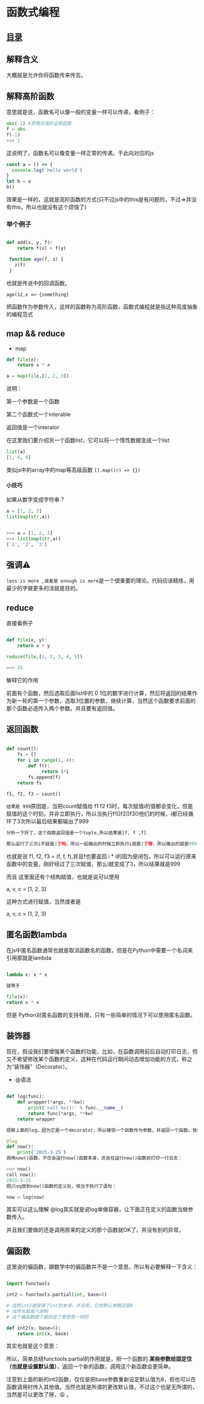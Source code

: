 # 函数式编程
## [目录](./summary.md)
## 解释含义

大概就是允许你将函数传来传去。

## 解释高阶函数

意思就是说，函数名可以像一般的变量一样可以传递，看例子：

```python
abs(-1) #求绝对值的全局函数
f = abs
f(-1)
>>> 1
```
这说明了，函数名可以像变量一样正常的传递。于此向对应的js

```javascript
const a = () => {
  console.log('hello world')
}
let b = a
b()
```
效果是一样的，这就是高阶函数的方式(只不过js中的this是有问题的，不过=>并没有this，所以也就没有这个烦恼了)

### 举个例子

```python

def add(x, y, f):
    return f(x) + f(y)

```

```javascript
 function age(f, z) {
   z(f)
 }
```

也就是传说中的回调函数。



`age(12,x => {something}`


把函数作为参数传入，这样的函数称为高阶函数，函数式编程就是指这种高度抽象的编程范式

## map && reduce

- map

```python
def file(x):
    return x * x

a = map(file,[1, 2, 3])

```

说明：

第一个参数是一个函数

第二个函数式一个interable

返回值是一个interator

在这里我们要介绍另一个函数list，它可以将一个惰性数据变成一个list

```python
list(a)
[1, 4, 9]

```

类似js中的array中的map等高级函数
`[].map((r) => {})`

#### 小技巧

如果从数字变成字符串？

```python
a = [1, 2, 3]
list(map(str,a))


>>> a = [1, 2, 3]
>>> list(map(str,a))
['1', '2', '3']

```

## 强调⚠️

`less is more ,或者是 enough is more`是一个很重要的理论。代码应该精炼，用最少的字做更多的活就是目的。

## reduce

直接看例子

```python

def file(x, y):
    return x + y

reduce(file,[1, 2, 3, 4, 5])

>>> 15


```

解释它的作用

前面有个函数，然后选取后面list中的 0 1位的数字进行计算，然后将返回的结果作为新一轮的第一个参数，选取3位置的参数，继续计算，当然这个函数要求前面的那个函数必选传入两个参数。并且要有返回值。

## 返回函数
```python

def count():
    fs = []
    for i in range(1, 4):
        def f():
             return i*i
        fs.append(f)
    return fs

f1, f2, f3 = count()

```

`结果是 999`原因是，当把count赋值给 f1 f2
f3时，每次赋值i的值都会变化，但是赋值的这个时刻，并非立即执行，所以当执行f1()f2()f3()他们的时候，i都已经循环了3次所以最后结果都输出了999

```python
分析一下好了，这个函数返回值是一个tuple,所以结果是[f, f ,f]

那么运行了三次i不就是3了吗，所以一起输出的时候立即执行i就是3了呀，所以输出的就是999了
```

也就是说
f1, f2, f3 = (f, f, f),并且f也要返回 i * i的因为是闭包，所以可以运行原来函数中的变量，刚好经过了三次赋值，那么i就变成了3，所以结果就是999

而且 这里面还有个结构赋值，也就是说可以使用

a, v, c = [1, 2, 3]

这种方式进行赋值，当然或者是

a, v, c = (1, 2, 3)

## 匿名函数lambda

在js中匿名函数通常也就是取消函数名的函数，但是在Python中需要一个名词来引用那就是lambda

```Python

lambda x: x * x

就等于

file(x):
return x * x

```

但是 Python对匿名函数的支持有限，只有一些简单的情况下可以使用匿名函数。

## 装饰器

现在，假设我们要增强某个函数的功能，比如，在函数调用前后自动打印日志，但又不希望修改某个函数的定义，这种在代码运行期间动态增加功能的方式，称之为“装饰器”（Decorator）。

- @语法

```Python

def log(func):
    def wrapper(*args, **kw):
        print('call %s():' % func.__name__)
        return func(*args, **kw)
    return wrapper

观察上面的log，因为它是一个decorator，所以接受一个函数作为参数，并返回一个函数。我们要借助Python的@语法，把decorator置于函数的定义处：

@log
def now():
    print('2015-3-25')
调用now()函数，不仅会运行now()函数本身，还会在运行now()函数前打印一行日志：

>>> now()
call now():
2015-3-25
把@log放到now()函数的定义处，相当于执行了语句：

now = log(now)
```
其实可以这么理解
@log其实就是说log单做容器，让下面正在定义的函数当做参数传入。

并且我们要做的还是调用原来的定义的那个函数就OK了。并没有别的异常。

## 偏函数

这里说的偏函数，跟数学中的偏函数并不是一个意思，所以有必要解释一下含义：

```python

import functools

int2 = functools.partial(int, base=8)

# 这样int2就获得了int的本领，并且呢，它的默认参数还是8
# 当然也就是八进制
# 这个偏函数跟下面的这个意思是一样的

def int2(x, base=8):
    return int(x, base)


```
其实也就是这个意思：

所以，简单总结functools.partial的作用就是，把一个函数的 **某些参数给固定住（也就是设置默认值）**，返回一个新的函数，调用这个新函数会更简单。

注意到上面的新的int2函数，仅仅是把base参数重新设定默认值为8，但也可以在函数调用时传入其他值。当然也就是所谓的更改默认值，不过这个也是无所谓的，当然是可以更改了呀，😝 。
